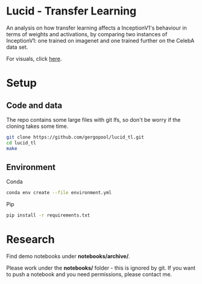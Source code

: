# Lucid - Transfer Learning

An analysis on how transfer learning affects a InceptionV1's
behaviour in terms of weights and activations, by
comparing two instances of InceptionV1: one trained on imagenet and one trained further on the CelebA data set.

For visuals, click [here](https://ai.renyi.hu/visualizing-transfer-learning/index.html).

# Setup

## Code and data

The repo contains some large files with git lfs, so don't be worry if 
the cloning takes some time.

```bash
git clone https://github.com/gergopool/lucid_tl.git
cd lucid_tl
make 
```

## Environment

Conda
```bash
conda env create --file environment.yml
```
Pip
```bash
pip install -r requirements.txt
```

# Research

Find demo notebooks under **notebooks/archive/**.

Please work under the **notebooks/** folder - this is ignored by git. If you want to push a notebook and you need permissions, please contact me.